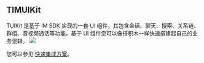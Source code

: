 ## TIMUIKit
TUIKit 是基于 IM SDK 实现的一套 UI 组件，其包含会话、聊天、搜索、关系链、群组、音视频通话等功能，基于 UI 组件您可以像搭积木一样快速搭建起自己的业务逻辑。
![](https://qcloudimg.tencent-cloud.cn/raw/f704b22c049c9915ffa5ccdca2aeab85.png)

您可以参见 [快速集成方案](https://cloud.tencent.com/document/product/269/70746)。
